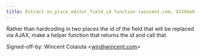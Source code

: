 ```yaml
---
title: Extract in_place_editor_field_id function (wincent.com, 4539ee9)
---
```


Rather than hardcoding in two places the id of the field that will be replaced via AJAX, make a helper function that returns the id and call that.

Signed-off-by: Wincent Colaiuta &lt;win@wincent.com&gt;
